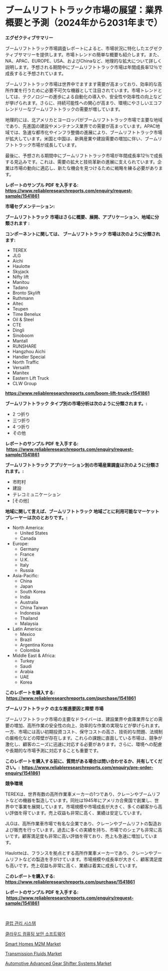 <p><h1>ブームリフトトラック市場の展望：業界概要と予測（2024年から2031年まで）</h1></p><p><strong>エグゼクティブサマリー</strong></p>
<p><p>ブームリフトトラック市場調査レポートによると、市場状況に特化したエグゼクティブサマリーを提供します。市場トレンドの簡単な概要も紹介します。また、NA、APAC、EUROPE、USA、およびChinaなど、地理的な拡大について詳しく説明します。予想される期間中にブームリフトトラック市場は年間成長率12％で成長すると予想されています。</p><p>ブームリフトトラック市場は世界中でますます需要が高まっており、効率的な高所作業を行うために必要不可欠な機器として注目されています。市場トレンドとしては、テクノロジーの進歩による自動化の導入や、安全性や効率性の向上などが挙げられます。さらに、持続可能性への関心が高まり、環境にやさしいエコフレンドリーなブームリフトトラックの需要が増しています。</p><p>地理的には、北アメリカとヨーロッパがブームリフトトラック市場で主要な地域であり、先進国の建設やメンテナンス業界での需要が高まっています。APAC地域では、急速な都市化やインフラ整備の進展により、ブームリフトトラック市場が拡大しています。米国と中国は、新興産業や建設需要の増加に伴い、ブームリフトトラック市場が成長しています。</p><p>最後に、予想される期間中にブームリフトトラック市場が年間成長率12％で成長する見込みです。これは、需要の拡大と技術革新の進展に支えられています。企業は市場の動向に適応し、新たな機会を見つけるために戦略を練る必要があります。</p></p>
<p><strong>レポートのサンプル PDF を入手する: <a href="https://www.reliableresearchreports.com/enquiry/request-sample/1541861">https://www.reliableresearchreports.com/enquiry/request-sample/1541861</a></strong></p>
<p><strong>市場セグメンテーション:</strong></p>
<p><strong> ブームリフトトラック 市場はさらに概要、展開、アプリケーション、地域に分類されます :</strong></p>
<p><strong>コンポーネントに関しては、 ブームリフトトラック 市場は次のように分類されます: &nbsp;</strong></p>
<p><ul><li>TEREX</li><li>JLG</li><li>Aichi</li><li>Haulotte</li><li>Skyjack</li><li>Nifty lift</li><li>Manitou</li><li>Tadano</li><li>Bronto Skylift</li><li>Ruthmann</li><li>Altec</li><li>Teupen</li><li>Time Benelux</li><li>Oil & Steel</li><li>CTE</li><li>Dingli</li><li>Sinoboom</li><li>Mantall</li><li>RUNSHARE</li><li>Hangzhou Aichi</li><li>Handler Special</li><li>North Traffic</li><li>Versalift</li><li>Manitex</li><li>Eastern Lift Truck</li><li>CLW Group</li></ul></p>
<p><strong><a href="https://www.reliableresearchreports.com/boom-lift-truck-r1541861">https://www.reliableresearchreports.com/boom-lift-truck-r1541861</a></strong></p>
<p><strong> ブームリフトトラック タイプ別の市場分析は次のように分類されます。:</strong></p>
<p><ul><li>2 つ折り</li><li>三つ折り</li><li>4 つ折り</li><li>その他</li></ul></p>
<p><strong>レポートのサンプル PDF を入手する: &nbsp;<a href="https://www.reliableresearchreports.com/enquiry/request-sample/1541861">https://www.reliableresearchreports.com/enquiry/request-sample/1541861</a></strong></p>
<p><strong> ブームリフトトラック アプリケーション別の市場産業調査は次のように分類されます。:</strong></p>
<p><ul><li>市町村</li><li>建設</li><li>テレコミュニケーション</li><li>[その他]</li></ul></p>
<p><strong>地域に関して言えば、ブームリフトトラック 地域ごとに利用可能なマーケットプレーヤーは次のとおりです。:</strong></p>
<p><ul>
    <li>
        North America:
        <ul>
            <li>United States</li>
            <li>Canada</li>
        </ul>
    </li>
    <li>
        Europe:
        <ul>
            <li>Germany</li>
            <li>France</li>
            <li>U.K.</li>
            <li>Italy</li>
            <li>Russia</li>
        </ul>
    </li>
    <li>
        Asia-Pacific:
        <ul>
            <li>China</li>
            <li>Japan</li>
            <li>South Korea</li>
            <li>India</li>
            <li>Australia</li>
            <li>China Taiwan</li>
            <li>Indonesia</li>
            <li>Thailand</li>
            <li>Malaysia</li>
        </ul>
    </li>
    <li>
        Latin America:
        <ul>
            <li>Mexico</li>
            <li>Brazil</li>
            <li>Argentina Korea</li>
            <li>Colombia</li>
        </ul>
    </li>
    <li>
        Middle East & Africa:
        <ul>
            <li>Turkey</li>
            <li>Saudi</li>
            <li>Arabia</li>
            <li>UAE</li>
            <li>Korea</li>
        </ul>
    </li>
    </ul></p>
<p><strong>このレポートを購入する: &nbsp;<a href="https://www.reliableresearchreports.com/purchase/1541861">https://www.reliableresearchreports.com/purchase/1541861</a></strong></p>
<p><strong>ブームリフトトラック の主な推進要因と障壁 市場</strong></p>
<p><p>ブームリフトトラック市場の主要なドライバーは、建設業界や倉庫業界などの需要の増加、高所作業の安全性の向上、効率的な作業の実現などが挙げられます。一方、市場には高い初期投資コスト、保守コストの高さ、技術的な問題、法規制の厳格化などの障壁が存在します。これらの課題に直面している市場は、競争が激化し、顧客のニーズに迅速に対応する必要があります。さらに、環境への配慮や長期的な市場予測に対応することも重要です。</p></p>
<p><strong>このレポートを購入する前に、質問がある場合は問い合わせるか、共有してください。:&nbsp; <a href="https://www.reliableresearchreports.com/enquiry/pre-order-enquiry/1541861">https://www.reliableresearchreports.com/enquiry/pre-order-enquiry/1541861</a></strong></p>
<p><strong>競争環境</strong></p>
<p><p>TEREXは、世界有数の高所作業車メーカーの1つであり、クレーンやブームリフトなどの機器を製造しています。同社は1945年にアメリカ合衆国で創業し、世界中で事業を展開しています。市場規模や市場成長が大きく、多くの顧客から高い評価を得ています。売上収益も非常に高く、業績は安定しています。</p><p>JLGは、高所作業車市場で有名な企業であり、クレーンやブームリフトの製造および販売を行っています。過去に多くの実績を持ち、市場でのシェアも非常に高いです。顧客満足度も非常に高い評価を得ており、売上も急速に増加しています。</p><p>Haulotteは、フランスを拠点とする高所作業車メーカーであり、クレーンやブームリフトなどの製造を手がけています。市場規模や成長率が大きく、顧客満足度も高いです。売上収益も非常に高く、業績は着実に成長しています。</p></p>
<p><strong>このレポートを購入する: &nbsp; <a href="https://www.reliableresearchreports.com/purchase/1541861">https://www.reliableresearchreports.com/purchase/1541861</a></strong></p>
<p><strong>レポートのサンプル PDF を入手する: &nbsp;<a href="https://www.reliableresearchreports.com/enquiry/request-sample/1541861">https://www.reliableresearchreports.com/enquiry/request-sample/1541861</a></strong><strong></strong></p>
<p>&nbsp;</p>
<p><p><a href="https://github.com/novabrown3/Market-Research-Report-List-1/blob/main/852305554069.md">클럽 관리 시스템</a></p><p><a href="https://github.com/Tristiarton768456/Market-Research-Report-List-1/blob/main/552083054068.md">클라우드 컴퓨팅 보안 소프트웨어</a></p><p><a href="https://github.com/bobicer/Market-Research-Report-List-3/blob/main/smart-homes-m2m-market.md">Smart Homes M2M Market</a></p><p><a href="https://www.linkedin.com/pulse/transmission-fluids-market-size-furnishes-valuable-information-guoxc">Transmission Fluids Market</a></p><p><a href="https://github.com/globismark/Market-Research-Report-List-3/blob/main/automotive-advanced-gear-shifter-systems-market.md">Automotive Advanced Gear Shifter Systems Market</a></p></p>